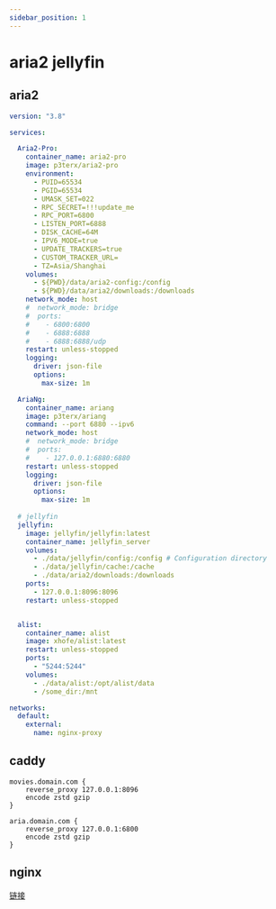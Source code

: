 ```yaml
---
sidebar_position: 1
---
```


# aria2 jellyfin

## aria2
```yaml
version: "3.8"

services:

  Aria2-Pro:
    container_name: aria2-pro
    image: p3terx/aria2-pro
    environment:
      - PUID=65534
      - PGID=65534
      - UMASK_SET=022
      - RPC_SECRET=!!!update_me
      - RPC_PORT=6800
      - LISTEN_PORT=6888
      - DISK_CACHE=64M
      - IPV6_MODE=true
      - UPDATE_TRACKERS=true
      - CUSTOM_TRACKER_URL=
      - TZ=Asia/Shanghai
    volumes:
      - ${PWD}/data/aria2-config:/config
      - ${PWD}/data/aria2/downloads:/downloads
    network_mode: host
    #  network_mode: bridge
    #  ports:
    #    - 6800:6800
    #    - 6888:6888
    #    - 6888:6888/udp
    restart: unless-stopped
    logging:
      driver: json-file
      options:
        max-size: 1m

  AriaNg:
    container_name: ariang
    image: p3terx/ariang
    command: --port 6880 --ipv6
    network_mode: host
    #  network_mode: bridge
    #  ports:
    #    - 127.0.0.1:6880:6880
    restart: unless-stopped
    logging:
      driver: json-file
      options:
        max-size: 1m
        
  # jellyfin
  jellyfin:
    image: jellyfin/jellyfin:latest
    container_name: jellyfin_server
    volumes:
      - ./data/jellyfin/config:/config # Configuration directory
      - ./data/jellyfin/cache:/cache
      - ./data/aria2/downloads:/downloads
    ports:
      - 127.0.0.1:8096:8096
    restart: unless-stopped


  alist:
    container_name: alist
    image: xhofe/alist:latest
    restart: unless-stopped
    ports:
      - "5244:5244"
    volumes:
      - ./data/alist:/opt/alist/data
      - /some_dir:/mnt

networks:
  default:
    external:
      name: nginx-proxy

```

## caddy
```shell 
movies.domain.com {
    reverse_proxy 127.0.0.1:8096
    encode zstd gzip
}

aria.domain.com {
    reverse_proxy 127.0.0.1:6800
    encode zstd gzip
}
```

## nginx

[链接](/notes/linux/nginx)
        
<!-- ## emby -->
<!-- ```yaml -->
<!-- version: "2.3" -->
<!-- services: -->
<!--   emby: -->
<!--     image: emby/embyserver -->
<!--     container_name: embyserver -->
<!--     runtime: nvidia # Expose NVIDIA GPUs -->
<!--     # network_mode: host # Enable DLNA and Wake-on-Lan -->
<!--     environment: -->
<!--       - UID=1000 # The UID to run emby as (default: 2) -->
<!--       - GID=100 # The GID to run emby as (default 2) -->
<!--       - GIDLIST=100 # A comma-separated list of additional GIDs to run emby as (default: 2) -->
<!--     volumes: -->
<!--       - ./data/embyserver/programdata:/config # Configuration directory -->
<!--       - ./data/embyserver/tvshows:/mnt/share1 # Media directory -->
<!--       - ./data/embyserver/movies:/media -->
<!--     ports: -->
<!--       - 8096:8096 # HTTP port -->
<!--       # - 8920:8920 # HTTPS port -->
<!--     devices: -->
<!--       - /dev/dri:/dev/dri # VAAPI/NVDEC/NVENC render nodes -->
<!--     #   - /dev/vchiq:/dev/vchiq # MMAL/OMX on Raspberry Pi -->
<!--     restart: unless-stopped       -->
<!-- ``` -->


